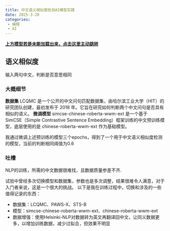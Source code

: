 ```yaml
---
title: 中文语义相似度检测AI模型实践
date: 2025-3-20
categories:
 - 编程
 - AI
---
```


<huggingface url="https://inksnow-a-meaningful-word.hf.space" />


[**上方模型若是未能加载出来，点击这里主动跳转**](https://inksnow-a-meaningful-word.hf.space/)

## 语义相似度
输入两句中文，判断是否意思相同
### 大概细节
**数据集**
LCQMC 是一个公开的中文问句匹配数据集，由哈尔滨工业大学（HIT）的研究团队创建，最初发布于 2018 年。它旨在研究如何判断两个中文问句是否具有相似的语义。
**微调模型**
simcse-chinese-roberta-wwm-ext 是一个基于 SimCSE（Simple Contrastive Sentence Embedding）框架训练的中文预训练模型，底层使用的是 chinese-roberta-wwm-ext 作为基础模型。

我通过微调上述预训练的模型三个epochs，得到了一个用于中文语义相似度检测的模型，当前的判断相同阈值为0.6

### 吐槽

NLP的训练，所需的中文数据很难找，且数据质量参差不齐.

试验中曾经多次切换模型和数据集，参数也是多次调整，结果很难令人满意，对于入门者来说，这是一个很大的挑战。
以下是我在训练过程中，切换和涉及的一些值得记录的东西：
- 数据集：LCQMC、PAWS-X、STS-B
- 模型：simcse-chinese-roberta-wwm-ext、chinese-roberta-wwm-ext
- 数据增强：使用Helsinki-NLP对数据转为英文再翻译回中文，让同义数据更多，以增加训练数据，减少过拟合，但效果不明显

